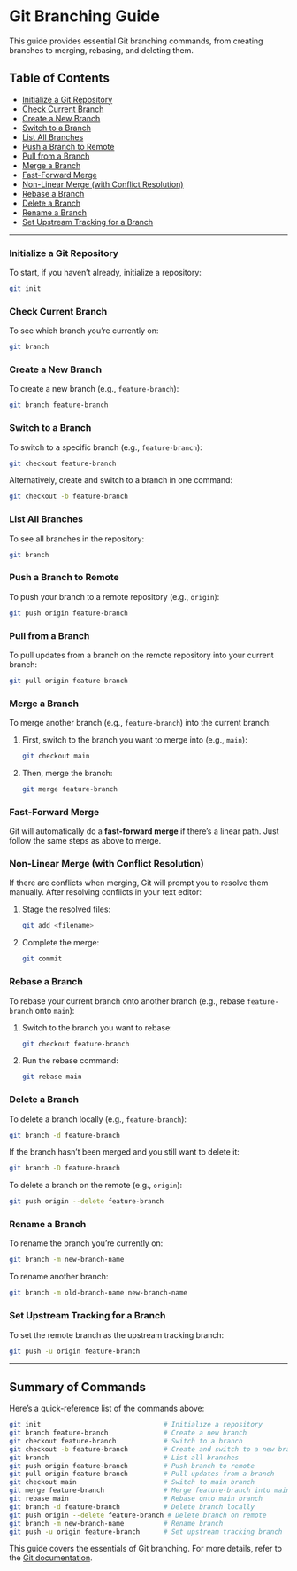 
# Git Branching Guide

This guide provides essential Git branching commands, from creating branches to merging, rebasing, and deleting them.

## Table of Contents
- [Initialize a Git Repository](#initialize-a-git-repository)
- [Check Current Branch](#check-current-branch)
- [Create a New Branch](#create-a-new-branch)
- [Switch to a Branch](#switch-to-a-branch)
- [List All Branches](#list-all-branches)
- [Push a Branch to Remote](#push-a-branch-to-remote)
- [Pull from a Branch](#pull-from-a-branch)
- [Merge a Branch](#merge-a-branch)
- [Fast-Forward Merge](#fast-forward-merge)
- [Non-Linear Merge (with Conflict Resolution)](#non-linear-merge-with-conflict-resolution)
- [Rebase a Branch](#rebase-a-branch)
- [Delete a Branch](#delete-a-branch)
- [Rename a Branch](#rename-a-branch)
- [Set Upstream Tracking for a Branch](#set-upstream-tracking-for-a-branch)

---

### Initialize a Git Repository

To start, if you haven’t already, initialize a repository:
```bash
git init
```

### Check Current Branch

To see which branch you’re currently on:
```bash
git branch
```

### Create a New Branch

To create a new branch (e.g., `feature-branch`):
```bash
git branch feature-branch
```

### Switch to a Branch

To switch to a specific branch (e.g., `feature-branch`):
```bash
git checkout feature-branch
```

Alternatively, create and switch to a branch in one command:
```bash
git checkout -b feature-branch
```

### List All Branches

To see all branches in the repository:
```bash
git branch
```

### Push a Branch to Remote

To push your branch to a remote repository (e.g., `origin`):
```bash
git push origin feature-branch
```

### Pull from a Branch

To pull updates from a branch on the remote repository into your current branch:
```bash
git pull origin feature-branch
```

### Merge a Branch

To merge another branch (e.g., `feature-branch`) into the current branch:
1. First, switch to the branch you want to merge into (e.g., `main`):
   ```bash
   git checkout main
   ```
2. Then, merge the branch:
   ```bash
   git merge feature-branch
   ```

### Fast-Forward Merge

Git will automatically do a **fast-forward merge** if there’s a linear path. Just follow the same steps as above to merge.

### Non-Linear Merge (with Conflict Resolution)

If there are conflicts when merging, Git will prompt you to resolve them manually. After resolving conflicts in your text editor:
1. Stage the resolved files:
   ```bash
   git add <filename>
   ```
2. Complete the merge:
   ```bash
   git commit
   ```

### Rebase a Branch

To rebase your current branch onto another branch (e.g., rebase `feature-branch` onto `main`):
1. Switch to the branch you want to rebase:
   ```bash
   git checkout feature-branch
   ```
2. Run the rebase command:
   ```bash
   git rebase main
   ```

### Delete a Branch

To delete a branch locally (e.g., `feature-branch`):
```bash
git branch -d feature-branch
```

If the branch hasn’t been merged and you still want to delete it:
```bash
git branch -D feature-branch
```

To delete a branch on the remote (e.g., `origin`):
```bash
git push origin --delete feature-branch
```

### Rename a Branch

To rename the branch you’re currently on:
```bash
git branch -m new-branch-name
```

To rename another branch:
```bash
git branch -m old-branch-name new-branch-name
```

### Set Upstream Tracking for a Branch

To set the remote branch as the upstream tracking branch:
```bash
git push -u origin feature-branch
```

---

## Summary of Commands

Here’s a quick-reference list of the commands above:

```bash
git init                               # Initialize a repository
git branch feature-branch              # Create a new branch
git checkout feature-branch            # Switch to a branch
git checkout -b feature-branch         # Create and switch to a new branch
git branch                             # List all branches
git push origin feature-branch         # Push branch to remote
git pull origin feature-branch         # Pull updates from a branch
git checkout main                      # Switch to main branch
git merge feature-branch               # Merge feature-branch into main
git rebase main                        # Rebase onto main branch
git branch -d feature-branch           # Delete branch locally
git push origin --delete feature-branch # Delete branch on remote
git branch -m new-branch-name          # Rename branch
git push -u origin feature-branch      # Set upstream tracking branch
```

This guide covers the essentials of Git branching. For more details, refer to the [Git documentation](https://git-scm.com/doc).
